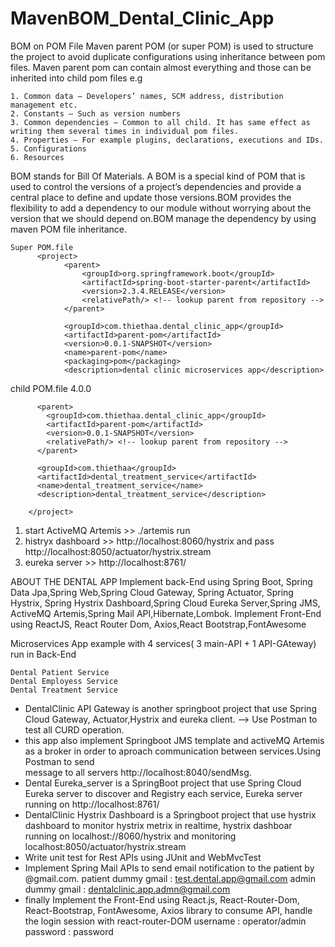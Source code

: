 # MavenBOM_Dental_Clinic_App
BOM on POM File
Maven parent POM (or super POM) is used to structure the project to avoid duplicate configurations using inheritance between pom files. 
    Maven parent pom can contain almost everything and those can be inherited into child pom files e.g

    1. Common data – Developers’ names, SCM address, distribution management etc.
    2. Constants – Such as version numbers
    3. Common dependencies – Common to all child. It has same effect as writing them several times in individual pom files.
    4. Properties – For example plugins, declarations, executions and IDs.
    5. Configurations
    6. Resources

BOM stands for Bill Of Materials. A BOM is a special kind of POM that is used to control the versions of a project’s dependencies and provide a central place to define and update those versions.BOM provides the flexibility to add a dependency to our module without worrying about the version that we should depend on.BOM manage the dependency by using maven POM file inheritance.
    
    
    Super POM.file    
          <project>
                <parent>
                    <groupId>org.springframework.boot</groupId>
                    <artifactId>spring-boot-starter-parent</artifactId>
                    <version>2.3.4.RELEASE</version>
                    <relativePath/> <!-- lookup parent from repository -->
                </parent>

                <groupId>com.thiethaa.dental_clinic_app</groupId>
                <artifactId>parent-pom</artifactId>
                <version>0.0.1-SNAPSHOT</version>
                <name>parent-pom</name>
                <packaging>pom</packaging>
                <description>dental clinic microservices app</description>

child POM.file
        <project xmlns="http://maven.apache.org/POM/4.0.0" xmlns:xsi="http://www.w3.org/2001/XMLSchema-instance"
             xsi:schemaLocation="http://maven.apache.org/POM/4.0.0 https://maven.apache.org/xsd/maven-4.0.0.xsd">
          <modelVersion>4.0.0</modelVersion>

          <parent>
            <groupId>com.thiethaa.dental_clinic_app</groupId>
            <artifactId>parent-pom</artifactId>
            <version>0.0.1-SNAPSHOT</version>
            <relativePath/> <!-- lookup parent from repository -->
          </parent>

          <groupId>com.thiethaa</groupId>
          <artifactId>dental_treatment_service</artifactId>
          <name>dental_treatment_service</name>
          <description>dental_treatment_service</description>

        </project>


1. start ActiveMQ Artemis >> ./artemis run
2. histryx dashboard >> http://localhost:8060/hystrix and pass http://localhost:8050/actuator/hystrix.stream
3. eureka server >> http://localhost:8761/


ABOUT THE DENTAL APP
Implement back-End using Spring Boot, Spring Data Jpa,Spring Web,Spring Cloud Gateway, Spring Actuator, Spring Hystrix, Spring Hystrix Dashboard,Spring Cloud Eureka Server,Spring JMS, ActiveMQ Artemis,Spring Mail API,Hibernate,Lombok. Implement Front-End using ReactJS, React Router Dom, Axios,React Bootstrap,FontAwesome

Microservices App example with 4 services( 3 main-API + 1 API-GAteway) run in Back-End

    Dental Patient Service
    Dental Employess Service
    Dental Treatment Service
-   DentalClinic API Gateway is another springboot project that use Spring Cloud Gateway, Actuator,Hystrix and eureka client. --> Use Postman to test all CURD 
    operation.
-   this app also implement Springboot JMS template and activeMQ Artemis as a broker in order to aproach communication between services.Using Postman to send   
            message to all servers http://localhost:8040/sendMsg.
-   Dental Eureka_server is a SpringBoot project that use Spring Cloud Eureka server to discover and Registry each service, Eureka server running on 
            http://localhost:8761/
-   DentalClinic Hystrix Dashboard is a Springboot project that use hystrix dashboard to monitor hystrix metrix in realtime, hystrix dashboar running on 
            localhost://8060/hystrix and monitoring localhost:8050/actuator/hystrix.stream
-   Write unit test for Rest APIs using JUnit and WebMvcTest
-   Implement Spring Mail APIs to send email notification to the patient by @gmail.com. 
            patient dummy gmail : test.dental.app@gmail.com 
            admin dummy gmail : dentalclinic.app.admn@gmail.com
-   finally Implement the Front-End using React.js, React-Router-Dom, React-Bootstrap, FontAwesome, Axios library to consume API, handle the login session with 
            react-router-DOM username : operator/admin 
            password : password
